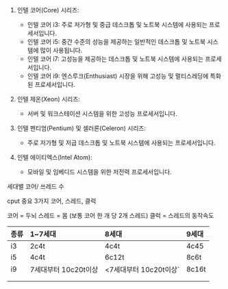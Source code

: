 
1. 인텔 코어(Core) 시리즈:
    
    - 인텔 코어 i3: 주로 저가형 및 중급 데스크톱 및 노트북 시스템에 사용되는 프로세서입니다.
    - 인텔 코어 i5: 중간 수준의 성능을 제공하는 일반적인 데스크톱 및 노트북 시스템에 많이 사용됩니다.
    - 인텔 코어 i7: 고성능을 제공하는 데스크톱 및 노트북 시스템에 사용되는 프로세서입니다.
    - 인텔 코어 i9: 엔스루크(Enthusiast) 시장을 위해 고성능 및 멀티스레딩에 특화된 프로세서입니다.
2. 인텔 제온(Xeon) 시리즈:
    
    - 서버 및 워크스테이션 시스템을 위한 고성능 프로세서입니다.
3. 인텔 펜티엄(Pentium) 및 셀러론(Celeron) 시리즈:
    
    - 주로 저가형 및 저급 데스크톱 및 노트북 시스템에 사용되는 프로세서입니다.
4. 인텔 에이티엑스(Intel Atom):
    
    - 모바일 및 임베디드 시스템을 위한 저전력 프로세서입니다.



세대별 코어/ 쓰레드 수 


cput 중요 3가지 
코어, 스레드, 클럭 

코어 = 두뇌
스레드 = 몸 (보통 코어 한 개 당 2개 스레드)
클럭 = 스레드의 동작속도 


| 종류  | 1~7세대          | 8세대              | 9세대   |
| :-- | :------------- | :--------------- | :---- |
| i3  | 2c4t           | 4c4t             | 4c45  |
| i5  | 4c4t           | 6c12t            | 8c6t  |
| i9  | 7세대부터 10c20t이상 | <7세대부터 10c20t이상` | 8c16t |
|     |                |                  |       |
|     |                |                  |       |


